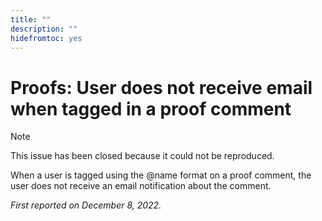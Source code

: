 ```yaml
---
title: ""
description: ""
hidefromtoc: yes
---
```


# Proofs: User does not receive email when tagged in a proof comment

>[!NOTE]
>
>This issue has been closed because it could not be reproduced.

When a user is tagged using the @name format on a proof comment, the user does not receive an email notification about the comment.

_First reported on December 8, 2022._

